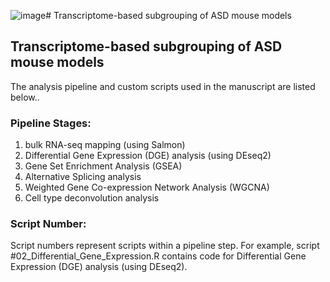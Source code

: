 ![image](https://github.com/user-attachments/assets/284ceffc-b853-4d04-935d-6f57cf06f8ad)# Transcriptome-based subgrouping of ASD mouse models

## Transcriptome-based subgrouping of ASD mouse models

The analysis pipeline and custom scripts used in the manuscript are listed below..

### Pipeline Stages:
1. bulk RNA-seq mapping (using Salmon)
2. Differential Gene Expression (DGE) analysis (using DEseq2)
3. Gene Set Enrichment Analysis (GSEA) 
4. Alternative Splicing analysis
5. Weighted Gene Co-expression Network Analysis (WGCNA)
6. Cell type deconvolution analysis

### Script Number:
Script numbers represent scripts within a pipeline step. 
For example, script #02_Differential_Gene_Expression.R contains code for Differential Gene Expression (DGE) analysis (using DEseq2).
